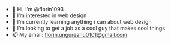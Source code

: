 - 👋 Hi, I’m @florin1093
- 👀 I’m interested in web design
- 🌱 I’m currently learning anything i can about web design
- 💞️ I’m looking to get a job as a cool guy that makes cool things
- 📫 My email: florin.ungureanu0101@gmail.com

<!---
florin1093/florin1093 is a ✨ special ✨ repository because its `README.md` (this file) appears on your GitHub profile.
You can click the Preview link to take a look at your changes.
--->
